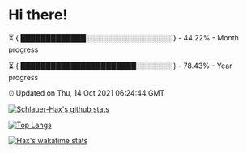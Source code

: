 # Hi there!

⏳ { █████████████░░░░░░░░░░░░░░░░░ } - 44.22% - Month progress

⏳ { ███████████████████████░░░░░░░ } - 78.43% - Year progress

⏰ Updated on Thu, 14 Oct 2021 06:24:44 GMT


[![Schlauer-Hax's github stats](https://github-readme-stats.vercel.app/api?username=Schlauer-Hax&show_icons=true&theme=dark&count_private=true)](https://github.com/Schlauer-Hax)


[![Top Langs](https://github-readme-stats.vercel.app/api/top-langs/?username=Schlauer-Hax&layout=compact&theme=dark)](https://github.com/Schlauer-Hax?tab=repositories)


[![Hax's wakatime stats](https://github-readme-stats.vercel.app/api/wakatime?username=Hax&theme=dark)](https://wakatime.com/@Hax)

